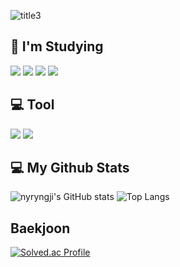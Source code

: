 ![title3](https://user-images.githubusercontent.com/105197496/195889395-059d4d10-4ef0-49b3-93b1-147cbf4ea2d3.png)



## 📘 **I'm Studying** <br>

<img src="https://img.shields.io/badge/scikitlearn-89CFF0?style=for-the-badge&logo=scikitlearn&logoColor=white"> <img src="https://img.shields.io/badge/Python-00ABF0?style=for-the-badge&logo=Python&logoColor=white"> <img src="https://img.shields.io/badge/pandas-0072A0?style=for-the-badge&logo=pandas&logoColor=white"> <img src="https://img.shields.io/badge/tensorflow-004764?style=for-the-badge&logo=tensorflow&logoColor=white"/> 

## 💻 **Tool**

<img src="https://img.shields.io/badge/visualstudiocode-89CFF0?style=for-the-badge&logo=visualstudiocode&logoColor=white"> <img src="https://img.shields.io/badge/googlecolab-00ABF0?style=for-the-badge&logo=googlecolab&logoColor=white">
## 💻 My Github Stats 

![nyryngji's GitHub stats](https://github-readme-stats.vercel.app/api?username=nyryngji&show_icons=true&theme=nord&hide) ![Top Langs](https://github-readme-stats.vercel.app/api/top-langs/?username=nyryngji&layout=compact&theme=nord&hide)

## Baekjoon

[![Solved.ac Profile](http://mazassumnida.wtf/api/v2/generate_badge?boj=amysmiles1214)](https://solved.ac/amysmiles1214/)
